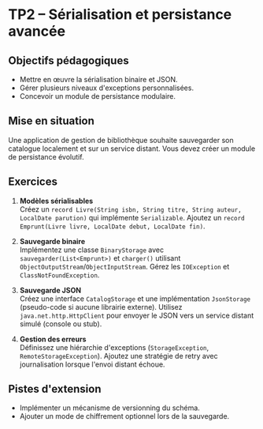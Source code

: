 # TP2 – Sérialisation et persistance avancée

## Objectifs pédagogiques
- Mettre en œuvre la sérialisation binaire et JSON.
- Gérer plusieurs niveaux d'exceptions personnalisées.
- Concevoir un module de persistance modulaire.

## Mise en situation
Une application de gestion de bibliothèque souhaite sauvegarder son catalogue localement et sur un service distant. Vous devez créer un module de persistance évolutif.

## Exercices
1. **Modèles sérialisables**  
   Créez un `record Livre(String isbn, String titre, String auteur, LocalDate parution)` qui implémente `Serializable`. Ajoutez un `record Emprunt(Livre livre, LocalDate debut, LocalDate fin)`.

2. **Sauvegarde binaire**  
   Implémentez une classe `BinaryStorage` avec `sauvegarder(List<Emprunt>)` et `charger()` utilisant `ObjectOutputStream`/`ObjectInputStream`. Gérez les `IOException` et `ClassNotFoundException`.

3. **Sauvegarde JSON**  
   Créez une interface `CatalogStorage` et une implémentation `JsonStorage` (pseudo-code si aucune librairie externe). Utilisez `java.net.http.HttpClient` pour envoyer le JSON vers un service distant simulé (console ou stub).

4. **Gestion des erreurs**  
   Définissez une hiérarchie d'exceptions (`StorageException`, `RemoteStorageException`). Ajoutez une stratégie de retry avec journalisation lorsque l'envoi distant échoue.

## Pistes d'extension
- Implémenter un mécanisme de versionning du schéma.
- Ajouter un mode de chiffrement optionnel lors de la sauvegarde.

